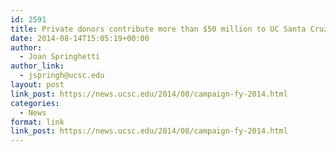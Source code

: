```yaml
---
id: 2591
title: Private donors contribute more than $50 million to UC Santa Cruz
date: 2014-08-14T15:05:19+00:00
author:
  - Joan Springhetti
author_link:
  - jspringh@ucsc.edu
layout: post
link_post: https://news.ucsc.edu/2014/08/campaign-fy-2014.html
categories:
  - News
format: link
link_post: https://news.ucsc.edu/2014/08/campaign-fy-2014.html
---
```

